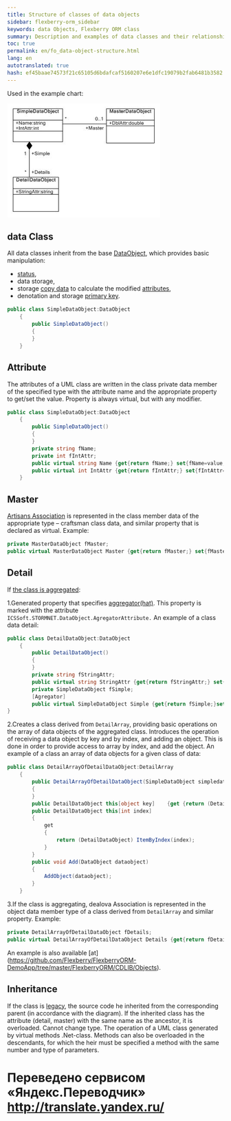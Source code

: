 ```yaml
--- 
title: Structure of classes of data objects 
sidebar: flexberry-orm_sidebar 
keywords: data Objects, Flexberry ORM class 
summary: Description and examples of data classes and their relationships 
toc: true 
permalink: en/fo_data-object-structure.html 
lang: en 
autotranslated: true 
hash: ef45baae74573f21c65105d6bdafcaf5160207e6e1dfc19079b2fab6481b3582 
--- 
```


Used in the example chart: 

![](/images/pages/products/flexberry-orm/data-object/data-object-structure.jpg) 

## data Class 

All data classes inherit from the base [DataObject](fo_data-object.html), which provides basic manipulation: 

* [status](fo_object-status.html), 
* data storage, 
* storage [copy data](fo_data-object-copy.html) to calculate the modified [attributes](fo_attributes-class-data.html), 
* denotation and storage [primary key](fo_primary-keys-objects.html). 

```csharp
public class SimpleDataObject:DataObject 
	{
		public SimpleDataObject()
		{
		}
	}
``` 

## Attribute 

The attributes of a UML class are written in the class private data member of the specified type with the attribute name and the appropriate property to get/set the value. Property is always virtual, but with any modifier. 

```csharp
public class SimpleDataObject:DataObject 
	{
		public SimpleDataObject()
		{
		}
		private string fName;
		private int fIntAttr;
		public virtual string Name {get{return fName;} set{fName=value;}}		
		public virtual int IntAttr {get{return fIntAttr;} set{fIntAttr=value;}}
	}
``` 

## Master 

[Artisans Association](fd_master-association.html) is represented in the class member data of the appropriate type – craftsman class data, and similar property that is declared as virtual. 
Example: 

```csharp
private MasterDataObject fMaster;
public virtual MasterDataObject Master {get{return fMaster;} set{fMaster=value;}}
``` 

## Detail 

If [the class is aggregated](fo_detail-associations-properties.html): 

1.Generated property that specifies [aggregator(hat)](fd_key-concepts.html). This property is marked with the attribute `ICSSoft.STORMNET.DataObject.AgregatorAttribute.` 
An example of a class data detail: 

```csharp
public class DetailDataObject:DataObject
	{
		public DetailDataObject()
		{
		}
		private string fStringAttr;
		public virtual string StringAttr {get{return fStringAttr;} set{fStringAttr=value;}}
		private SimpleDataObject fSimple;
		[Agregator]
		public virtual SimpleDataObject Simple {get{return fSimple;}set{fSimple=value;}}
}
``` 

2.Creates a class derived from `DetailArray`, providing basic operations on the array of data objects of the aggregated class. Introduces the operation of receiving a data object by key and by index, and adding an object. This is done in order to provide access to array by index, and add the object. 
An example of a class an array of data objects for a given class of data: 

```csharp
public class DetailArrayOfDetailDataObject:DetailArray 
	{
		public DetailArrayOfDetailDataObject(SimpleDataObject simpledataobject):base(typeof(DetailDataObject), simpledataobject)
		{
		}
		public DetailDataObject this[object key]	{get {return (DetailDataObject) GetByKey(key);} set {SetByKey(key,value);}}
		public DetailDataObject this[int index]
		{
			get 
			{
				return (DetailDataObject) ItemByIndex(index);
			}
		}
		public void Add(DataObject dataobject)
		{
			AddObject(dataobject);
		}	
	}
``` 

3.If the class is aggregating, dealova Association is represented in the object data member type of a class derived from `DetailArray` and similar property. 
Example: 

```csharp
private DetailArrayOfDetailDataObject fDetails;
public virtual DetailArrayOfDetailDataObject Details {get{return fDetails;} set{fDetails=value;}}
``` 

An example is also available [at] (https://github.com/Flexberry/FlexberryORM-DemoApp/tree/master/FlexberryORM/CDLIB/Objects). 

## Inheritance 

If the class is [legacy](fd_inheritance.html), the source code he inherited from the corresponding parent (in accordance with the diagram). 
If the inherited class has the attribute (detail, master) with the same name as the ancestor, it is overloaded. Cannot change type. 
The operation of a UML class generated by virtual methods .Net-class. Methods can also be overloaded in the descendants, for which the heir must be specified a method with the same number and type of parameters.


 # Переведено сервисом «Яндекс.Переводчик» http://translate.yandex.ru/